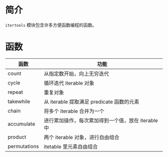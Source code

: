 # 简介
`itertools` 模块包含许多方便函数编程的函数。

# 函数

|函数|功能|
|---|---|
|count	|从指定数开始，向上无穷迭代|
|cycle	|循环迭代 iterable 对象|
|repeat	|重复对象|
|takewhile|从 iterable 提取满足 predicate 函数的元素|
|chain|将多个 iterable 合并为一个|
|accumulate|进行累加操作，每次累加得到一个值，放在 iterable 中|
|product|两个 iterable 对象，进行自由组合|
|permutations|itetable 里元素自由组合|
